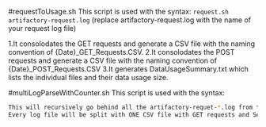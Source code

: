 #requestToUsage.sh
This script is used with the syntax:
```request.sh artifactory-request.log```
(replace artifactory-request.log with the name of your request log file)

1.It consolodates the GET requests and generate a CSV file with the naming convention of {Date}_GET_Requests.CSV. 
2.It consolodates the POST requests and generate a CSV file with the naming convention of {Date}_POST_Requests.CSV
3.It generates DataUsageSummary.txt which lists the individual files and their data usage size.


#multiLogParseWithCounter.sh
This script is used with the syntax:
```multiLogParseWithCounter.sh ../var/log/archived'''
This will recursively go behind all the artifactory-requet-*.log from the archived folder and summarizes the data usage in the DataUsageSummary.txt file. 
Every log file will be split with ONE CSV file with GET requests and Second CSV file with POST requets.

